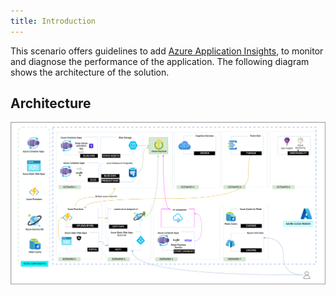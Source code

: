 ```yaml
---
title: Introduction
---
```


This scenario offers guidelines to add [Azure Application Insights](https://learn.microsoft.com/azure/azure-monitor/app/app-insights-overview?tabs=net), to monitor and diagnose the performance of the application. The following diagram shows the architecture of the solution.

## Architecture

![Scenario Architecture Diagram](./../../../static/docs/png/contoso-scenario-8.png)